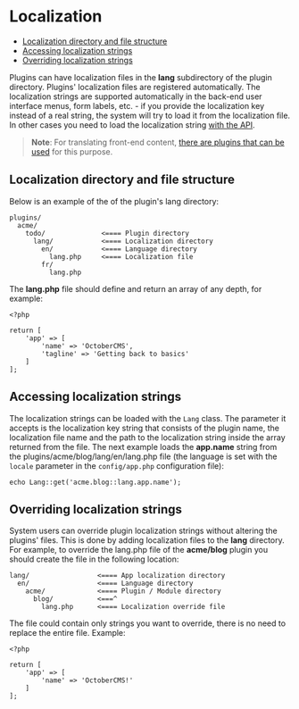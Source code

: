 # Localization

- [Localization directory and file structure](#file-structure)
- [Accessing localization strings](#accessing-strings)
- [Overriding localization strings](#overriding)

Plugins can have localization files in the **lang** subdirectory of the plugin directory. Plugins' localization files are registered automatically. The localization strings are supported automatically in the back-end user interface menus, form labels, etc. - if you provide the localization key instead of a real string, the system will try to load it from the localization file. In other cases you need to load the localization string [with the API](#accessing-strings).

> **Note**: For translating front-end content, [there are plugins that can be used](http://octobercms.com/plugin/rainlab-translate) for this purpose.

<a name="file-structure" class="anchor" href="#file-structure"></a>
## Localization directory and file structure

Below is an example of the of the plugin's lang directory:

    plugins/
      acme/
        todo/              <==== Plugin directory
          lang/            <==== Localization directory
            en/            <==== Language directory
              lang.php     <==== Localization file
            fr/
              lang.php


The **lang.php** file should define and return an array of any depth, for example:

    <?php

    return [
        'app' => [
            'name' => 'OctoberCMS',
            'tagline' => 'Getting back to basics'
        ]
    ];

<a name="accessing-strings" class="anchor" href="#accessing-strings"></a>
## Accessing localization strings

The localization strings can be loaded with the `Lang` class. The parameter it accepts is the localization key string that consists of the plugin name, the localization file name and the path to the localization string inside the array returned from the file. The next example loads the **app.name** string from the plugins/acme/blog/lang/en/lang.php file (the language is set with the `locale` parameter in the `config/app.php` configuration file):

    echo Lang::get('acme.blog::lang.app.name');

<a name="overriding" class="anchor" href="#overriding"></a>
## Overriding localization strings

System users can override plugin localization strings without altering the plugins' files. This is done by adding localization files to the **lang** directory. For example, to override the lang.php file of the **acme/blog** plugin you should create the file in the following location:

    lang/                 <==== App localization directory
      en/                 <==== Language directory
        acme/             <==== Plugin / Module directory
          blog/           <===^
            lang.php      <==== Localization override file

The file could contain only strings you want to override, there is no need to replace the entire file. Example:

    <?php

    return [
        'app' => [
            'name' => 'OctoberCMS!'
        ]
    ];
